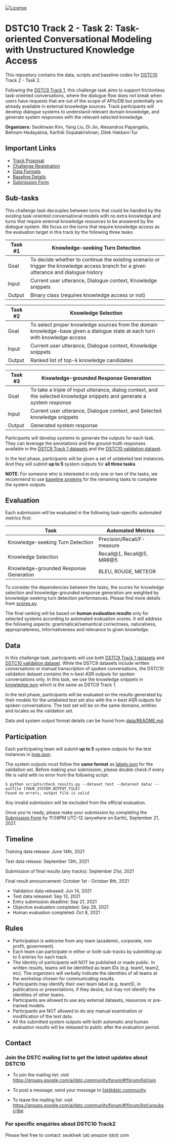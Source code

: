 [![License](https://img.shields.io/badge/License-Apache%202.0-blue.svg)](https://opensource.org/licenses/Apache-2.0)

# DSTC10 Track 2 - Task 2: Task-oriented Conversational Modeling with Unstructured Knowledge Access

This repository contains the data, scripts and baseline codes for [DSTC10](https://dstc10.dstc.community/) Track 2 - Task 2.

Following the [DSTC9 Track 1](https://github.com/alexa/alexa-with-dstc9-track1-dataset), this challenge task aims to support frictionless task-oriented conversations, where the dialogue flow does not break when users have requests that are out of the scope of APIs/DB but potentially are already available in external knowledge sources.
Track participants will develop dialogue systems to understand relevant domain knowledge, and generate system responses with the relevant selected knowledge.

**Organizers:** 
Seokhwan Kim, Yang Liu, Di Jin, Alexandros Papangelis, Behnam Hedayatnia, Karthik Gopalakrishnan, Dilek Hakkani-Tur


## Important Links
* [Track Proposal](https://drive.google.com/file/d/1JMK6EdD_QY2bR49wHhCaiFLPnGj-9Ztd/view)
* [Challenge Registration](https://forms.gle/Qigb3N3hGqpEgsuW8)
* [Data Formats](data/README.md)
* [Baseline Details](baseline/README.md)
* [Submission Form](https://forms.gle/YfC6SLXmaWyBZpza8)

## Sub-tasks

This challenge task decouples between turns that could be handled by the existing task-oriented conversational models with no extra knowledge and turns that require external knowledge resources to be answered by the dialogue system.
We focus on the turns that require knowledge access as the evaluation target in this track by the following three tasks:

| Task #1 | Knowledge-seeking Turn Detection                                                                                                      |
|---------|---------------------------------------------------------------------------------------------------------------------------------------|
| Goal    | To decide whether to continue the existing scenario or trigger the knowledge access branch for a given utterance and dialogue history |
| Input   | Current user utterance, Dialogue context, Knowledge snippets                                                                          |
| Output  | Binary class (requires knowledge access or not)                                                                                       |

| Task #2 | Knowledge Selection                                                                                                                   |
|---------|---------------------------------------------------------------------------------------------------------------------------------------|
| Goal    | To select proper knowledge sources from the domain knowledge-base given a dialogue state at each turn with knowledge access           |
| Input   | Current user utterance, Dialogue context, Knowledge snippets                                                                          |
| Output  | Ranked list of top-k knowledge candidates                                                                                             |

| Task #3 | Knowledge-grounded Response Generation                                                                                                |
|---------|---------------------------------------------------------------------------------------------------------------------------------------|
| Goal    | To take a triple of input utterance, dialog context, and the selected knowledge snippets and generate a system response               |
| Input   | Current user utterance, Dialogue context, and Selected knowledge snippets                                                             |
| Output  | Generated system response                                                                                                             |

Participants will develop systems to generate the outputs for each task.
They can leverage the annotations and the ground-truth responses available in the [DSTC9 Track 1 datasets](https://github.com/alexa/alexa-with-dstc9-track1-dataset/tree/master/data) and the [DSTC10 validation dataset](data/README.md).

In the test phase, participants will be given a set of unlabeled test instances.
And they will submit **up to 5** system outputs for **all three tasks**.

**NOTE**: For someone who is interested in only one or two of the tasks, we recommend to use [baseline systems](baseline/README.md) for the remaining tasks to complete the system outputs.

## Evaluation

Each submission will be evaluated in the following task-specific automated metrics first:

| Task                                   | Automated Metrics          |
|----------------------------------------|----------------------------|
| Knowledge-seeking Turn Detection       | Precision/Recall/F-measure |
| Knowledge Selection                    | Recall@1, Recall@5, MRR@5  |
| Knowledge-grounded Response Generation | BLEU, ROUGE, METEOR        |

To consider the dependencies between the tasks, the scores for knowledge selection and knowledge-grounded response generation are weighted by knowledge-seeking turn detection performances. Please find more details from [scores.py](scripts/scores.py).

The final ranking will be based on **human evaluation results** only for selected systems according to automated evaluation scores.
It will address the following aspects: grammatical/semantical correctness, naturalness, appropriateness, informativeness and relevance to given knowledge.

## Data

In this challenge task, participants will use both [DSTC9 Track 1 datasets](https://github.com/alexa/alexa-with-dstc9-track1-dataset/tree/master/data) and [DSTC10 validation dataset](data/README.md). While the DSTC9 datasets include written conversations or manual transcription of spoken conversations, the DSTC10 validation dataset contains the n-best ASR outputs for spoken conversations only.
In this task, we use the knowledge snippets in [knowledge.json](data/knowledge.json) which is the same as DSTC9 Track 1.

In the test phase, participants will be evaluated on the results generated by their models for the unlabeled test set also with the n-best ASR outputs for spoken conversations.
The test set will be on the same domains, entities and locales as the validation set.

Data and system output format details can be found from [data/README.md](data/README.md).

## Participation

Each participating team will submit **up to 5** system outputs for the test instances in [logs.json](data/test/logs.json).

The system outputs must follow the **same format** as [labels.json](../data/README.md#label-objects) for the validation set.
Before making your submission, please double check if every file is valid with no error from the following script:
``` shell
$ python scripts/check_results.py --dataset test --dataroot data/ --outfile [YOUR_SYSTEM_OUTPUT_FILE]
Found no errors, output file is valid
```
Any invalid submission will be excluded from the official evaluation.

Once you're ready, please make your submission by completing the [Submission Form](https://forms.gle/YfC6SLXmaWyBZpza8) by 11:59PM UTC-12 (anywhere on Earth), September 21, 2021.

## Timeline

Training data release: June 14th, 2021

Test data release: September 13th, 2021

Submission of final results (any tracks): September 21st, 2021

Final result announcement: October 1st - October 8th, 2021

* Validation data released: Jun 14, 2021
* Test data released: Sep 13, 2021
* Entry submission deadline: Sep 21, 2021
* Objective evaluation completed: Sep 28, 2021
* Human evaluation completed: Oct 8, 2021

## Rules

* Participation is welcome from any team (academic, corporate, non profit, government).
* Each team can participate in either or both sub-tracks by submitting up to 5 entries for each track.
* The identity of participants will NOT be published or made public. In written results, teams will be identified as team IDs (e.g. team1, team2, etc). The organizers will verbally indicate the identities of all teams at the workshop chosen for communicating results.
* Participants may identify their own team label (e.g. team5), in publications or presentations, if they desire, but may not identify the identities of other teams.
* Participants are allowed to use any external datasets, resources or pre-trained models.
* Participants are NOT allowed to do any manual examination or modification of the test data.
* All the submitted system outputs with both automatic and human evaluation results will be released to public after the evaluation period.

## Contact

### Join the DSTC mailing list to get the latest updates about DSTC10
* To join the mailing list: visit https://groups.google.com/a/dstc.community/forum/#!forum/list/join

* To post a message: send your message to list@dstc.community

* To leave the mailing list: visit https://groups.google.com/a/dstc.community/forum/#!forum/list/unsubscribe

### For specific enquiries about DSTC10 Track2

Please feel free to contact: seokhwk (at) amazon (dot) com
